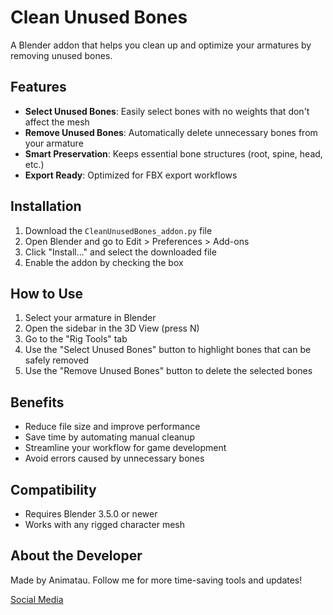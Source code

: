 # Clean Unused Bones

A Blender addon that helps you clean up and optimize your armatures by removing unused bones.

## Features

- **Select Unused Bones**: Easily select bones with no weights that don't affect the mesh
- **Remove Unused Bones**: Automatically delete unnecessary bones from your armature
- **Smart Preservation**: Keeps essential bone structures (root, spine, head, etc.)
- **Export Ready**: Optimized for FBX export workflows

## Installation

1. Download the `CleanUnusedBones_addon.py` file
2. Open Blender and go to Edit > Preferences > Add-ons
3. Click "Install..." and select the downloaded file
4. Enable the addon by checking the box

## How to Use

1. Select your armature in Blender
2. Open the sidebar in the 3D View (press N)
3. Go to the "Rig Tools" tab
4. Use the "Select Unused Bones" button to highlight bones that can be safely removed
5. Use the "Remove Unused Bones" button to delete the selected bones

## Benefits

- Reduce file size and improve performance
- Save time by automating manual cleanup
- Streamline your workflow for game development
- Avoid errors caused by unnecessary bones

## Compatibility

- Requires Blender 3.5.0 or newer
- Works with any rigged character mesh

## About the Developer

Made by Animatau. Follow me for more time-saving tools and updates!

[Social Media](https://linktr.ee/animatau_)
